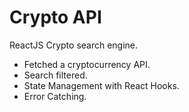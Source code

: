 # Crypto API
ReactJS Crypto search engine.
* Fetched a cryptocurrency API.
* Search filtered.
* State Management with React Hooks.
* Error Catching.

